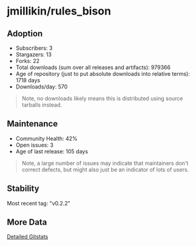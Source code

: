 # jmillikin/rules_bison

## Adoption

- Subscribers: 3
- Stargazers: 13
- Forks: 22
- Total downloads (sum over all releases and artifacts): 979366
- Age of repository (just to put absolute downloads into relative terms): 1718 days
- Downloads/day: 570

> Note, no downloads likely means this is distributed using source tarballs instead.

## Maintenance

- Community Health: 42%
- Open issues: 3
- Age of last release: 105 days

> Note, a large number of issues may indicate that maintainers don't correct defects, but might also
> just be an indicator of lots of users.

## Stability

Most recent tag: "v0.2.2"

## More Data

[Detailed Gitstats](/bazel-catalog/gitstats/jmillikin/rules_bison)

